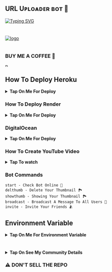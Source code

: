 ## URL Uᴘʟᴏᴀᴅᴇʀ ʙᴏᴛ 🚀

<a href="https://github.com/PREETCHAUHAN"><img src="https://readme-typing-svg.herokuapp.com?font=Fira+Code&weight=47000&size=40&pause=1000&color=FF0000&random=false&width=500&height=55&lines=GIVE+ME+A+STAR" alt="Typing SVG" /></a>
#

[![logo](https://graph.org/file/a7af2d3ece56bbb1297aa.jpg)](https://t.me/UploaderX1Bot)
#

### BUY ME A COFFEE 🥹
<a href="https://www.buymeacoffee.com/djpreet3215" target="_blank"><img src="https://media0.giphy.com/media/v1.Y2lkPTc5MGI3NjExMnVsNTF6aHVpN3hqbmxzMHJ6dmozMDlob3h5N3EwYnRiMjNuNHU4eSZlcD12MV9pbnRlcm5hbF9naWZfYnlfaWQmY3Q9cw/o7RZbs4KAA6tvM4H6j/giphy.gif" alt="Buy Me A Coffee" style="height: 8 !important;width: 8 !important;" ></a>

## How To Deploy Heroku

<b><details><summary>Tap On Me For Deploy</summary>

#

  ㅤ ㅤ   ㅤ <a href="https://github.com/PREETCHAUHAN/Uploader-Bot-X/fork"><img alt="Fork and deploy" src="https://img.shields.io/badge/-Fork%20And%20Deploy-black?style=for-the-badge&logo=github&logoColor=white"/></a> 

#
  ㅤ<a href="https://dashboard.heroku.com/new?template=https%3A%2F%2Fgithub.com%2FPREETCHAUHAN%2FUploader-Bot-X"><img alt="heroku" src="https://img.shields.io/badge/-Deploy%20To%20Heroku-purple?style=for-the-badge&logo=heroku&logoColor=white"/></a> 

</b>
</details>

### How To Deploy Render

<b><details><summary>Tap On Me For Deploy</summary>

- Runtime : `Python 3`
- Build Command : `pip install -r requirements.txt`
- Start Command : `gunicorn app:app & python3 bot.py`
- Go to https://uptimerobot.com/ and add a monitor to keep your bot alive
- Use these settings when adding a monitor

![](https://graph.org/file/899036d51bcd4defaa34e.jpg)



</b>
</details>

### DigitalOcean
<b><details><summary>Tap On Me For Deploy</summary>

- Run Command : `gunicorn app:app & python3 bot.py`
- Worker : `python3 bot.py`


</b>
</details>

### How To Create YouTube Video

<b><details><summary>Tap To watch</summary>

### Heroku Video
<a href="https://youtu.be/oIUXoIk59dU?feature=shared"><img alt="how to create" src="https://img.shields.io/badge/-YouTube-red?style=for-the-badge&logo=youtube&logoColor=white"/></a> 

### Render Video
<a href="https://youtu.be/NYvMsC5Y_oI?feature=shared"><img alt="how to create" src="https://img.shields.io/badge/-YouTube-red?style=for-the-badge&logo=youtube&logoColor=white"/></a>

### DigitalOcean
<a href="https://youtu.be/pp2uB8lXqmQ?si=WtSco2lWTDQWA0fU"><img alt="how to create" src="https://img.shields.io/badge/-YouTube-red?style=for-the-badge&logo=youtube&logoColor=white"/></a>

</b>
</details>



### Bot Commands 
```
start - Check Bot Online 🔔
delthumb - Delete Your Thumbnail 🏞
showthumb - Showing Your Thumbnail 🏞
broadcast - Broadcast A Message To All Users 🌝
invite - Invite Your Friends 🫂
```

## Environment Variable

<b><details><summary>Tap On Me For Environment Variable</summary>

* `APP_ID` Get it From mytelegram.org

* `API_HASH` Get it From mytelegram.org

* `BOT_TOKEN` Get it from [@Botfather](https://t.me/botfather)

* `DATABASE_URL` Get It From MongoDB Web
Check How To Make MONGODB URL or [YouTube](https://youtu.be/VudXkbirhM8?feature=shared)

* `OWNER_ID` Your telegram I'd use this bot [@JsonDumpBot](https://t.me/JsonDumpBot) and use `/info`

* `LOG_CHANNEL` Create a Private Channel and Send Any Message To That Channel and Forward to [@MissRose_bot](https://t.me/MissRose_bot) to Get Channel Id

* `UPDATES_CHANNEL` Get it From [@MissRose_bot](https://t.me/MissRose_bot)

</b>
</details>

#

<b><details><summary>Tap On See My Community Details</summary>

- YouTube Channel : [DJ JUNCTION](https://www.youtube.com/channel/UCG1H5hlGfh8vkhB_dH2CeJA/featured?sub_confirmation=1)
- Telegram Channel : [My Bots ❤️‍🩹](https://t.me/PreetModzNetworkz/66)
- Telegram Group : [My Bots Support 🎗️](https://t.me/MrBot02)
- My Tg Id : [☘️DJや๖ۣۜℜEET](https://t.me/djpreetxbot)
- Credit : [Lisa 👑](https://t.me/LISA_FAN_LK)

</b>
</details>

### ⚠️ DON'T SELL THE REPO ###


